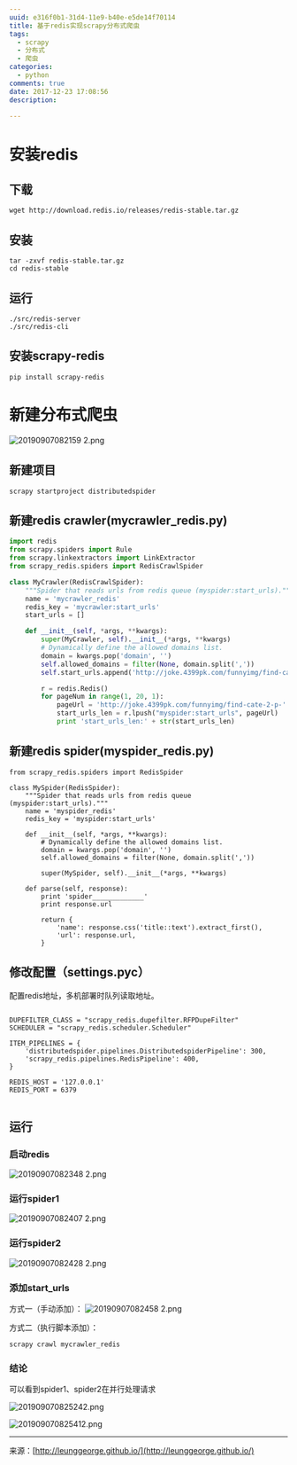 ```yaml
---
uuid: e316f0b1-31d4-11e9-b40e-e5de14f70114
title: 基于redis实现scrapy分布式爬虫
tags:
  - scrapy
  - 分布式
  - 爬虫
categories:
  - python
comments: true
date: 2017-12-23 17:08:56
description:

---
```


# 安装redis

## 下载

```shell
wget http://download.redis.io/releases/redis-stable.tar.gz
```

## 安装

```shell
tar -zxvf redis-stable.tar.gz
cd redis-stable
```
<!--more-->

## 运行

```shell
./src/redis-server
./src/redis-cli
```

## 安装scrapy-redis

```shell
pip install scrapy-redis
```

# 新建分布式爬虫

![20190907082159 2.png](source/assets/images/20190907082159%202.png)

## 新建项目

```shell
scrapy startproject distributedspider
```

## 新建redis crawler(mycrawler_redis.py)

```python
import redis
from scrapy.spiders import Rule
from scrapy.linkextractors import LinkExtractor
from scrapy_redis.spiders import RedisCrawlSpider

class MyCrawler(RedisCrawlSpider):
    """Spider that reads urls from redis queue (myspider:start_urls)."""
    name = 'mycrawler_redis'
    redis_key = 'mycrawler:start_urls'
    start_urls = []

    def __init__(self, *args, **kwargs):
        super(MyCrawler, self).__init__(*args, **kwargs)
        # Dynamically define the allowed domains list.
        domain = kwargs.pop('domain', '')
        self.allowed_domains = filter(None, domain.split(','))
        self.start_urls.append('http://joke.4399pk.com/funnyimg/find-cate-2.html')

        r = redis.Redis()
        for pageNum in range(1, 20, 1):
            pageUrl = 'http://joke.4399pk.com/funnyimg/find-cate-2-p-' + str(pageNum) + '.html'
            start_urls_len = r.lpush("myspider:start_urls", pageUrl)
            print 'start_urls_len:' + str(start_urls_len)

```

## 新建redis spider(myspider_redis.py)
```
from scrapy_redis.spiders import RedisSpider

class MySpider(RedisSpider):
    """Spider that reads urls from redis queue (myspider:start_urls)."""
    name = 'myspider_redis'
    redis_key = 'myspider:start_urls'

    def __init__(self, *args, **kwargs):
        # Dynamically define the allowed domains list.
        domain = kwargs.pop('domain', '')
        self.allowed_domains = filter(None, domain.split(','))

        super(MySpider, self).__init__(*args, **kwargs)

    def parse(self, response):
        print 'spider_____________'
        print response.url

        return {
            'name': response.css('title::text').extract_first(),
            'url': response.url,
        }

```

## 修改配置（settings.pyc）
配置redis地址，多机部署时队列读取地址。

```

DUPEFILTER_CLASS = "scrapy_redis.dupefilter.RFPDupeFilter"
SCHEDULER = "scrapy_redis.scheduler.Scheduler"

ITEM_PIPELINES = {
    'distributedspider.pipelines.DistributedspiderPipeline': 300,
    'scrapy_redis.pipelines.RedisPipeline': 400,
}

REDIS_HOST = '127.0.0.1'
REDIS_PORT = 6379


```

## 运行
### 启动redis

![20190907082348 2.png](source/assets/images/20190907082348%202.png)

### 运行spider1
![20190907082407 2.png](source/assets/images/20190907082407%202.png)

### 运行spider2
![20190907082428 2.png](source/assets/images/20190907082428%202.png)

### 添加start_urls
方式一（手动添加）：
![20190907082458 2.png](source/assets/images/20190907082458%202.png)

方式二（执行脚本添加）：

```
scrapy crawl mycrawler_redis
```

### 结论
可以看到spider1、spider2在并行处理请求

![201909070825242.png](source/assets/images/201909070825242.png)

![201909070825412.png](source/assets/images/201909070825412.png)

---
<link rel="stylesheet" href="http://yandex.st/highlightjs/6.1/styles/default.min.css">
<script src="http://yandex.st/highlightjs/6.1/highlight.min.js"></script>
<script>
hljs.tabReplace = ' ';
hljs.initHighlightingOnLoad();
</script>


来源：[http://leunggeorge.github.io/](http://leunggeorge.github.io/)  
